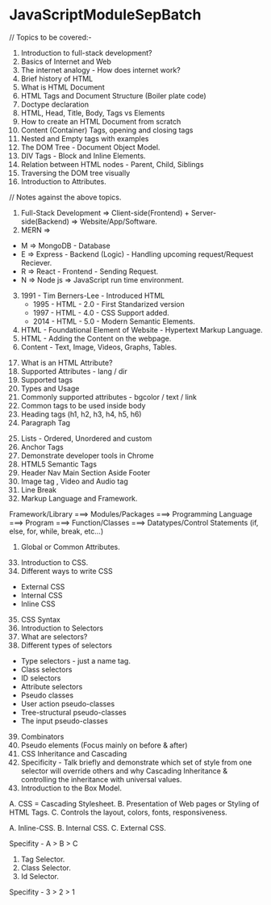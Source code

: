 # JavaScriptModuleSepBatch

// Topics to be covered:-

<!-- JavaScript Module - Session - 1 - Introduction to Full-Stack Development, Web and HTML. -->

1. Introduction to full-stack development?
2. Basics of Internet and Web
3. The internet analogy - How does internet work?
4. Brief history of HTML
5. What is HTML Document
6. HTML Tags and Document Structure (Boiler plate code)
7. Doctype declaration
8. HTML, Head, Title, Body, Tags vs Elements
9. How to create an HTML Document from scratch
10. Content (Container) Tags, opening and closing tags
11. Nested and Empty tags with examples
12. The DOM Tree - Document Object Model.
13. DIV Tags - Block and Inline Elements.
14. Relation between HTML nodes - Parent, Child, Siblings
15. Traversing the DOM tree visually
16. Introduction to Attributes.



// Notes against the above topics.
1. Full-Stack Development => Client-side(Frontend) + Server-side(Backend) => Website/App/Software.
2. MERN => 
  - M => MongoDB - Database
  - E => Express - Backend (Logic) - Handling upcoming request/Request Reciever.
  - R => React - Frontend - Sending Request.
  - N => Node js => JavaScript run time environment.
3. 1991 - Tim Berners-Lee - Introduced HTML
   - 1995 - HTML - 2.0 - First Standarized version
   - 1997 - HTML - 4.0 - CSS Support added.
   - 2014 - HTML - 5.0 - Modern Semantic Elements.
4. HTML -  Foundational Element of Website - Hypertext Markup Language.
5. HTML - Adding the Content on the webpage.
6. Content - Text, Image, Videos, Graphs, Tables.


<!-- JavaScript Module - Session - 2 - Common Tags and Supported Attributes. -->

17. What is an HTML Attribute?
18. Supported Attributes - lang / dir
19. Supported tags
20. Types and Usage
21. Commonly supported attributes - bgcolor / text / link
22. Common tags to be used inside body
23. Heading tags (h1, h2, h3, h4, h5, h6)
24. Paragraph Tag <p>
25. Lists - Ordered, Unordered and custom
26. Anchor Tags
27. Demonstrate developer tools in Chrome 
28. HTML5 Semantic Tags
29. Header Nav Main Section Aside Footer
30. Image tag <img />, Video and Audio tag
31. Line Break <br />
32. Markup Language and Framework.



Framework/Library ===> Modules/Packages ===> Programming Language ===> Program ===> Function/Classes ===> Datatypes/Control Statements (if, else, for, while, break, etc...)


1. Global or Common Attributes.




<!-- JavaScript Module - Session - 3 - Introduction to CSS. -->

33. Introduction to CSS.
34. Different ways to write CSS
   - External CSS
   - Internal CSS
   - Inline CSS
35. CSS Syntax
36. Introduction to Selectors
37. What are selectors?
38. Different types of selectors
  - Type selectors - just a name tag.
  - Class selectors
  - ID selectors
  - Attribute selectors
  - Pseudo classes
  - User action pseudo-classes
  - Tree-structural pseudo-classes 
  - The input pseudo-classes 
39. Combinators
40. Pseudo elements (Focus mainly on before & after)
41. CSS Inheritance and Cascading
42. Specificity - Talk briefly and demonstrate which set of style from one selector will override others and why Cascading Inheritance & controlling the inheritance with universal values.
43. Introduction to the Box Model.


A. CSS = Cascading Stylesheet.
B. Presentation of Web pages or Styling of HTML Tags.
C. Controls the layout, colors, fonts, responsiveness.


A. Inline-CSS. 
B. Internal CSS.
C. External CSS.

Specifity - A > B > C

1. Tag Selector.
2. Class Selector.
3. Id Selector.

Specifity - 3 > 2 > 1